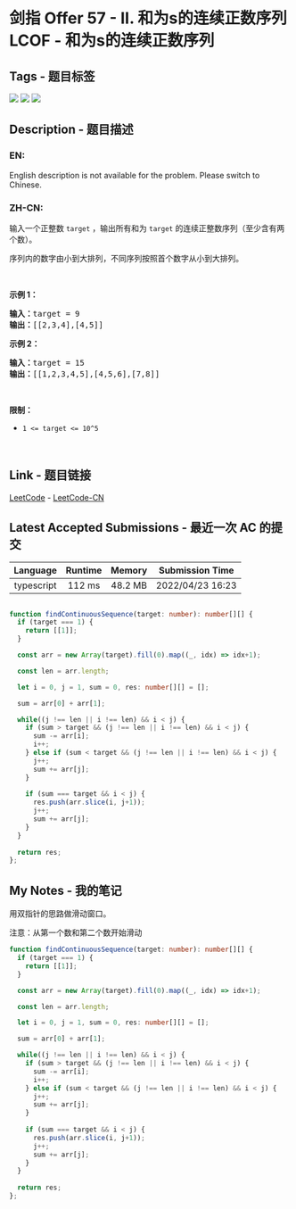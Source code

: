 
# 剑指 Offer 57 - II. 和为s的连续正数序列 LCOF - 和为s的连续正数序列

## Tags - 题目标签

 <img src="https://img.shields.io/badge/Math-数学-blue.svg">   <img src="https://img.shields.io/badge/Two Pointers-双指针-blue.svg">   <img src="https://img.shields.io/badge/Enumeration-枚举-blue.svg">  


## Description - 题目描述

### EN:
<p>English description is not available for the problem. Please switch to Chinese.</p>


### ZH-CN:
<p>输入一个正整数 <code>target</code> ，输出所有和为 <code>target</code> 的连续正整数序列（至少含有两个数）。</p>

<p>序列内的数字由小到大排列，不同序列按照首个数字从小到大排列。</p>

<p>&nbsp;</p>

<p><strong>示例 1：</strong></p>

<pre><strong>输入：</strong>target = 9
<strong>输出：</strong>[[2,3,4],[4,5]]
</pre>

<p><strong>示例 2：</strong></p>

<pre><strong>输入：</strong>target = 15
<strong>输出：</strong>[[1,2,3,4,5],[4,5,6],[7,8]]
</pre>

<p>&nbsp;</p>

<p><strong>限制：</strong></p>

<ul>
	<li><code>1 &lt;= target &lt;= 10^5</code></li>
</ul>

<p>&nbsp;</p>



## Link - 题目链接

[LeetCode](https://leetcode.com/problems/he-wei-sde-lian-xu-zheng-shu-xu-lie-lcof/description/)  -  [LeetCode-CN](https://leetcode.cn/problems/he-wei-sde-lian-xu-zheng-shu-xu-lie-lcof/description/)
## Latest Accepted Submissions - 最近一次 AC 的提交


| Language | Runtime | Memory | Submission Time |
|:---:|:---:|:---:|:---:|
| typescript  | 112 ms | 48.2 MB | 2022/04/23 16:23 |

```typescript

function findContinuousSequence(target: number): number[][] {
  if (target === 1) {
    return [[1]];
  }

  const arr = new Array(target).fill(0).map((_, idx) => idx+1);

  const len = arr.length;

  let i = 0, j = 1, sum = 0, res: number[][] = [];

  sum = arr[0] + arr[1];

  while((j !== len || i !== len) && i < j) {
    if (sum > target && (j !== len || i !== len) && i < j) {
      sum -= arr[i];
      i++;
    } else if (sum < target && (j !== len || i !== len) && i < j) {
      j++;
      sum += arr[j];
    } 
    
    if (sum === target && i < j) {
      res.push(arr.slice(i, j+1));
      j++;
      sum += arr[j];
    }
  }
  
  return res;
};

```
## My Notes - 我的笔记


用双指针的思路做滑动窗口。

注意：从第一个数和第二个数开始滑动

```typescript
function findContinuousSequence(target: number): number[][] {
  if (target === 1) {
    return [[1]];
  }

  const arr = new Array(target).fill(0).map((_, idx) => idx+1);

  const len = arr.length;

  let i = 0, j = 1, sum = 0, res: number[][] = [];

  sum = arr[0] + arr[1];

  while((j !== len || i !== len) && i < j) {
    if (sum > target && (j !== len || i !== len) && i < j) {
      sum -= arr[i];
      i++;
    } else if (sum < target && (j !== len || i !== len) && i < j) {
      j++;
      sum += arr[j];
    } 
    
    if (sum === target && i < j) {
      res.push(arr.slice(i, j+1));
      j++;
      sum += arr[j];
    }
  }
  
  return res;
};
```

